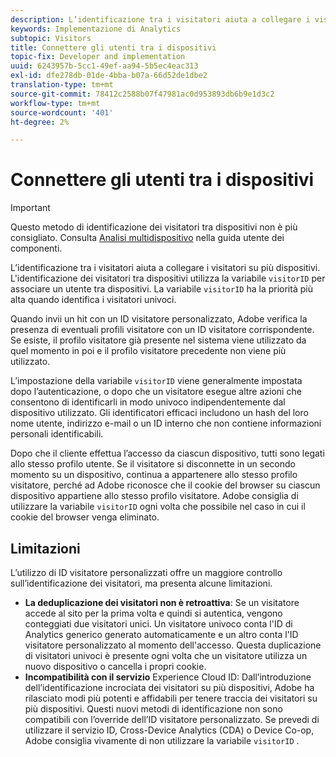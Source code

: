 ```yaml
---
description: L’identificazione tra i visitatori aiuta a collegare i visitatori su più dispositivi. L'identificazione dei visitatori tra i dispositivi utilizza la variabile ID visitatore s.visitorID per associare un utente tra i dispositivi.
keywords: Implementazione di Analytics
subtopic: Visitors
title: Connettere gli utenti tra i dispositivi
topic-fix: Developer and implementation
uuid: 6243957b-5cc1-49ef-aa94-5b5ec4eac313
exl-id: dfe278db-01de-4bba-b07a-66d52de1dbe2
translation-type: tm+mt
source-git-commit: 78412c2588b07f47981ac0d953893db6b9e1d3c2
workflow-type: tm+mt
source-wordcount: '401'
ht-degree: 2%

---
```


# Connettere gli utenti tra i dispositivi

>[!IMPORTANT]
>
>Questo metodo di identificazione dei visitatori tra dispositivi non è più consigliato. Consulta [Analisi multidispositivo](/help/components/cda/overview.md) nella guida utente dei componenti.

L’identificazione tra i visitatori aiuta a collegare i visitatori su più dispositivi. L&#39;identificazione dei visitatori tra dispositivi utilizza la variabile `visitorID` per associare un utente tra dispositivi. La variabile `visitorID` ha la priorità più alta quando identifica i visitatori univoci.

Quando invii un hit con un ID visitatore personalizzato, Adobe verifica la presenza di eventuali profili visitatore con un ID visitatore corrispondente. Se esiste, il profilo visitatore già presente nel sistema viene utilizzato da quel momento in poi e il profilo visitatore precedente non viene più utilizzato.

L’impostazione della variabile `visitorID` viene generalmente impostata dopo l’autenticazione, o dopo che un visitatore esegue altre azioni che consentono di identificarli in modo univoco indipendentemente dal dispositivo utilizzato. Gli identificatori efficaci includono un hash del loro nome utente, indirizzo e-mail o un ID interno che non contiene informazioni personali identificabili.

Dopo che il cliente effettua l’accesso da ciascun dispositivo, tutti sono legati allo stesso profilo utente. Se il visitatore si disconnette in un secondo momento su un dispositivo, continua a appartenere allo stesso profilo visitatore, perché ad Adobe riconosce che il cookie del browser su ciascun dispositivo appartiene allo stesso profilo visitatore. Adobe consiglia di utilizzare la variabile `visitorID` ogni volta che possibile nel caso in cui il cookie del browser venga eliminato.

## Limitazioni

L’utilizzo di ID visitatore personalizzati offre un maggiore controllo sull’identificazione dei visitatori, ma presenta alcune limitazioni.

* **La deduplicazione dei visitatori non è retroattiva**: Se un visitatore accede al sito per la prima volta e quindi si autentica, vengono conteggiati due visitatori unici. Un visitatore univoco conta l&#39;ID di Analytics generico generato automaticamente e un altro conta l&#39;ID visitatore personalizzato al momento dell&#39;accesso. Questa duplicazione di visitatori univoci è presente ogni volta che un visitatore utilizza un nuovo dispositivo o cancella i propri cookie.
* **Incompatibilità con il servizio** Experience Cloud ID: Dall’introduzione dell’identificazione incrociata dei visitatori su più dispositivi, Adobe ha rilasciato modi più potenti e affidabili per tenere traccia dei visitatori su più dispositivi. Questi nuovi metodi di identificazione non sono compatibili con l’override dell’ID visitatore personalizzato. Se prevedi di utilizzare il servizio ID, Cross-Device Analytics (CDA) o Device Co-op, Adobe consiglia vivamente di non utilizzare la variabile `visitorID` .
